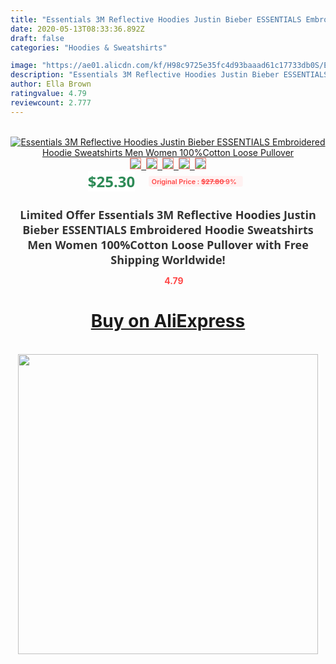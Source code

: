 ```yaml
---
title: "Essentials 3M Reflective Hoodies Justin Bieber ESSENTIALS Embroidered Hoodie Sweatshirts Men Women 100%Cotton Loose Pullover"
date: 2020-05-13T08:33:36.892Z
draft: false
categories: "Hoodies & Sweatshirts"

image: "https://ae01.alicdn.com/kf/H98c9725e35fc4d93baaad61c17733db0S/Essentials-3M-Reflective-Hoodies-Justin-Bieber-ESSENTIALS-Embroidered-Hoodie-Sweatshirts-Men-Women-100-Cotton-Loose-Pullover.jpg"
description: "Essentials 3M Reflective Hoodies Justin Bieber ESSENTIALS Embroidered Hoodie Sweatshirts Men Women 100%Cotton Loose Pullover"
author: Ella Brown
ratingvalue: 4.79
reviewcount: 2.777
---
```

<br>
<div style="text-align: center;">
<a href="https://s.click.aliexpress.com/e/_9i93d7" target="_blank" rel="nofollow noopener noreferrer"><img alt="Essentials 3M Reflective Hoodies Justin Bieber ESSENTIALS Embroidered Hoodie Sweatshirts Men Women 100%Cotton Loose Pullover" class="magnifier-image" src="https://ae01.alicdn.com/kf/H98c9725e35fc4d93baaad61c17733db0S/Essentials-3M-Reflective-Hoodies-Justin-Bieber-ESSENTIALS-Embroidered-Hoodie-Sweatshirts-Men-Women-100-Cotton-Loose-Pullover.jpg_640x640.jpg">
<br>
<img style="border:1px solid salmon" src="https://ae01.alicdn.com/kf/H98c9725e35fc4d93baaad61c17733db0S/Essentials-3M-Reflective-Hoodies-Justin-Bieber-ESSENTIALS-Embroidered-Hoodie-Sweatshirts-Men-Women-100-Cotton-Loose-Pullover.jpg_120x120.jpg">&nbsp;&nbsp;<img style="border:1px solid salmon" src="https://ae01.alicdn.com/kf/H9c80b0d53d8d435da225f29deeee6665G/Essentials-3M-Reflective-Hoodies-Justin-Bieber-ESSENTIALS-Embroidered-Hoodie-Sweatshirts-Men-Women-100-Cotton-Loose-Pullover.jpg_120x120.jpg">&nbsp;&nbsp;<img style="border:1px solid salmon" src="https://ae01.alicdn.com/kf/H774f55a2f2134456bae11428a00fe34b8/Essentials-3M-Reflective-Hoodies-Justin-Bieber-ESSENTIALS-Embroidered-Hoodie-Sweatshirts-Men-Women-100-Cotton-Loose-Pullover.jpg_120x120.jpg">&nbsp;&nbsp;<img style="border:1px solid salmon" src="https://ae01.alicdn.com/kf/H5fce5962cdfb4378ac381226d18ec7fb2/Essentials-3M-Reflective-Hoodies-Justin-Bieber-ESSENTIALS-Embroidered-Hoodie-Sweatshirts-Men-Women-100-Cotton-Loose-Pullover.jpg_120x120.jpg">&nbsp;&nbsp;<img style="border:1px solid salmon" src="https://ae01.alicdn.com/kf/H10601d42c43c41478a11dd6f2fdfcfa5B/Essentials-3M-Reflective-Hoodies-Justin-Bieber-ESSENTIALS-Embroidered-Hoodie-Sweatshirts-Men-Women-100-Cotton-Loose-Pullover.jpg_120x120.jpg"></a></div><br0>
<div style="text-align: center;"><span style="background-color: white; border: 0px; box-sizing: border-box; color: seagreen; display: inline-block; font-family: &quot;open sans&quot; , &quot;arial&quot; , &quot;helvetica&quot; , sans-serif , &quot;heiti&quot;; font-size: 24px; font-stretch: inherit; font-weight: 700; line-height: inherit; margin: 0px 10px 0px 0px; padding: 0px; vertical-align: middle;">$25.30 </span>
<span style="background: rgb(255 , 241 , 241); border-radius: 3px; border: 0px; box-sizing: border-box; color: #ff4747; display: inline-block; font-family: inherit; font-size: 12px; font-stretch: inherit; font-style: inherit; font-variant: inherit; font-weight: 600; line-height: inherit; margin: 0px; padding: 2px 5px; transform: scale(0.9); vertical-align: middle;">Original Price : <b style="text-decoration: line-through;">$27.80 </b> 9%&nbsp;&nbsp;</span></div>
<h1 style="color: #333333; display: inline-block; font-family: &quot;open sans&quot; , &quot;arial&quot; , &quot;helvetica&quot; , sans-serif , &quot;heiti&quot;; font-size: 18px; font-stretch: inherit; font-weight: 700; text-align: center;">Limited Offer Essentials 3M Reflective Hoodies Justin Bieber ESSENTIALS Embroidered Hoodie Sweatshirts Men Women 100%Cotton Loose Pullover with Free Shipping Worldwide!</h1>
<div style="color: #ff4747; text-align: center;">
<img src="https://4.bp.blogspot.com/-M0ZcTcb-5uY/XleCXlxnR4I/AAAAAAAAAEc/OrjgMkXV1oMQFaCRZj5HQwOCBcu3w1FegCPcBGAYYCw/s1600/star.png" style="height: 15px;">&nbsp;<b>4.79</b></div>
<div class="button_cont" align="center"><a class="buynow_a" href="https://s.click.aliexpress.com/e/_9i93d7" target="_blank" rel="nofollow noopener noreferrer"><H1>Buy on AliExpress</H1></a></div><br>
<div class="separator" style="clear: both; text-align: center;">
<img src="https://lh3.googleusercontent.com/-pTy5HemUv9M/XlePHvY0dAI/AAAAAAAAAE4/0nX5iRUoIWY8eMW9Dpxeirr157OZliDIgCLcBGAsYHQ/s1600/badge.gif" width="480">
</div>
